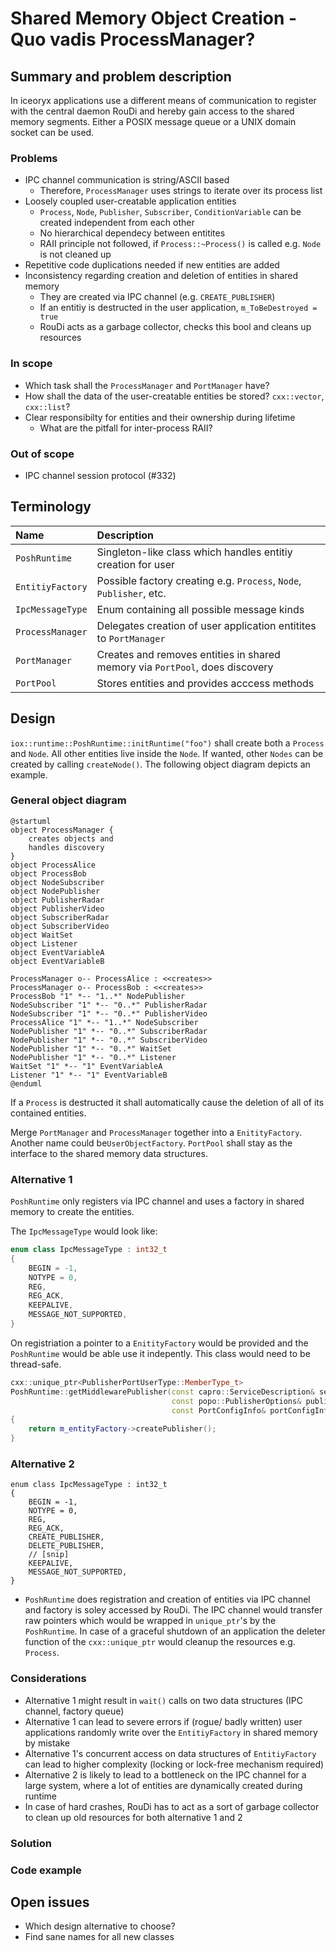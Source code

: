 # Shared Memory Object Creation - Quo vadis ProcessManager?

## Summary and problem description

In iceoryx applications use a different means of communication to register with the central daemon RouDi and hereby gain access to the shared memory segments. Either a POSIX message queue or a UNIX domain socket can be used.

### Problems

* IPC channel communication is string/ASCII based
  * Therefore, `ProcessManager` uses strings to iterate over its process list
* Loosely coupled user-creatable application entities
  * `Process`, `Node`, `Publisher`, `Subscriber`, `ConditionVariable` can be created independent from each other
  * No hierarchical dependecy between entitites
  * RAII principle not followed, if `Process::~Process()` is called e.g. `Node` is not cleaned up
* Repetitive code duplications needed if new entities are added
* Inconsistency regarding creation and deletion of entities in shared memory
  * They are created via IPC channel (e.g. `CREATE_PUBLISHER`)
  * If an entitiy is destructed in the user application, `m_ToBeDestroyed = true`
  * RouDi acts as a garbage collector, checks this bool and cleans up resources

### In scope

* Which task shall the `ProcessManager` and `PortManager` have?
* How shall the data of the user-creatable entities be stored? `cxx::vector`, `cxx::list`?
* Clear responsibilty for entities and their ownership during lifetime
  * What are the pitfall for inter-process RAII?

### Out of scope

* IPC channel session protocol (#332)

## Terminology

| Name              | Description                                                                          |
| :---------------- | :----------------------------------------------------------------------------------- |
| `PoshRuntime`     | Singleton-like class which handles entitiy creation for user                         |
| `EntitiyFactory`  | Possible factory creating e.g. `Process`, `Node`, `Publisher`, etc.                  |
| `IpcMessageType`  | Enum containing all possible message kinds                                           |
| `ProcessManager`  | Delegates creation of user application entitites to `PortManager`                    |
| `PortManager`     | Creates and removes entities in shared memory via `PortPool`, does discovery         |
| `PortPool`        | Stores entities and provides acccess methods                                         |

## Design

`iox::runtime::PoshRuntime::initRuntime("foo")` shall create both a `Process` and `Node`. All other entities
live inside the `Node`. If wanted, other `Nodes` can be created by calling `createNode()`. The following object
diagram depicts an example.

### General object diagram

```puml
@startuml
object ProcessManager {
    creates objects and
    handles discovery
}
object ProcessAlice
object ProcessBob
object NodeSubscriber
object NodePublisher
object PublisherRadar
object PublisherVideo
object SubscriberRadar
object SubscriberVideo
object WaitSet
object Listener
object EventVariableA
object EventVariableB

ProcessManager o-- ProcessAlice : <<creates>>
ProcessManager o-- ProcessBob : <<creates>>
ProcessBob "1" *-- "1..*" NodePublisher
NodeSubscriber "1" *-- "0..*" PublisherRadar
NodeSubscriber "1" *-- "0..*" PublisherVideo
ProcessAlice "1" *-- "1..*" NodeSubscriber
NodePublisher "1" *-- "0..*" SubscriberRadar
NodePublisher "1" *-- "0..*" SubscriberVideo
NodePublisher "1" *-- "0..*" WaitSet
NodePublisher "1" *-- "0..*" Listener
WaitSet "1" *-- "1" EventVariableA
Listener "1" *-- "1" EventVariableB
@enduml
```

If a `Process` is destructed it shall automatically cause the deletion of all of its contained entities.

Merge `PortManager` and `ProcessManager` together into a `EnitityFactory`. Another name could be`UserObjectFactory`. `PortPool` shall stay as the interface to the shared memory data structures.

### Alternative 1

`PoshRuntime` only registers via IPC channel and uses a factory in shared memory to create the entities.

The `IpcMessageType` would look like:
```cpp
enum class IpcMessageType : int32_t
{
    BEGIN = -1,
    NOTYPE = 0,
    REG,
    REG_ACK,
    KEEPALIVE,
    MESSAGE_NOT_SUPPORTED,
}
```

On registriation a pointer to a `EnitityFactory` would be provided and the `PoshRuntime` would be able use it indepently. This class would need to be thread-safe.

```cpp
cxx::unique_ptr<PublisherPortUserType::MemberType_t>
PoshRuntime::getMiddlewarePublisher(const capro::ServiceDescription& service,
                                    const popo::PublisherOptions& publisherOptions = popo::PublisherOptions(),
                                    const PortConfigInfo& portConfigInfo = PortConfigInfo()) noexcept
{
    return m_entityFactory->createPublisher();
}
```

### Alternative 2

```
enum class IpcMessageType : int32_t
{
    BEGIN = -1,
    NOTYPE = 0,
    REG,
    REG_ACK,
    CREATE_PUBLISHER,
    DELETE_PUBLISHER,
    // [snip]
    KEEPALIVE,
    MESSAGE_NOT_SUPPORTED,
}
```

* `PoshRuntime` does registration and creation of entities via IPC channel and factory is soley accessed by RouDi. The IPC channel would transfer raw pointers which would be wrapped in `unique_ptr`'s by the `PoshRuntime`. In case of a graceful shutdown of an application the deleter function of the `cxx::unique_ptr` would cleanup the resources e.g. `Process`.

### Considerations

* Alternative 1 might result in `wait()` calls on two data structures (IPC channel, factory queue)
* Alternative 1 can lead to severe errors if (rogue/ badly written) user applications randomly write over the `EntitiyFactory` in shared memory by mistake
* Alternative 1's concurrent access on data structures of `EntitiyFactory` can lead to higher complexity (locking or lock-free mechanism required)
* Alternative 2 is likely to lead to a bottleneck on the IPC channel for a large system, where a lot of entities are dynamically created during runtime
* In case of hard crashes, RouDi has to act as a sort of garbage collector to clean up old resources for both alternative 1 and 2

### Solution

### Code example

## Open issues

* Which design alternative to choose?
* Find sane names for all new classes

